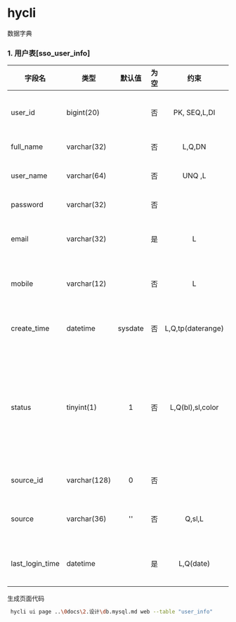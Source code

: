 # hycli


数据字典

### 1. 用户表[sso_user_info]

| 字段名          | 类型         | 默认值  | 为空  |       约束       | 描述                         |
| --------------- | ------------ | :-----: | :---: | :--------------: | :--------------------------- |
| user_id         | bigint(20)   |         |  否   |   PK, SEQ,L,DI   | 用户编号                     |
| full_name       | varchar(32)  |         |  否   |      L,Q,DN      | 姓名                         |
| user_name       | varchar(64)  |         |  否   |     UNQ  ,L      | 登录名                       |
| password        | varchar(32)  |         |  否   |                  | 密码                         |
| email           | varchar(32)  |         |  是   |        L         | 邮件地址                     |
| mobile          | varchar(12)  |         |  否   |        L         | 电话号码                     |
| create_time     | datetime     | sysdate |  否   |  L,Q,tp(daterange)  | 创建时间                     |
| status          | tinyint(1)   |    1    |  否   | L,Q(bl),sl,color | 状态 0: 正常 1: 锁定 2: 禁用 |
| source_id       | varchar(128) |    0    |  否   |                  | 来源id                       |
| source          | varchar(36)  |   ''    |  否   |      Q,sl,L      | 用户来源                     |
| last_login_time | datetime     |         |  是   |    L,Q(date)     | 最近登录                     |



生成页面代码
```sh
 hycli ui page ..\0docs\2.设计\db.mysql.md web --table "user_info"

```

